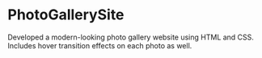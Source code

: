 # PhotoGallerySite
Developed a modern-looking photo gallery website using HTML and CSS. Includes hover transition effects on each photo as well.
